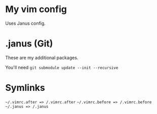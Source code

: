# My vim config

Uses Janus config.

# .janus (Git)

These are my additional packages.

You'll need `git submodule update --init --recursive`

# Symlinks

`~/.vimrc.after => /.vimrc.after`
`~/.vimrc.before => /.vimrc.before`
`~/.janus => /.janus`
